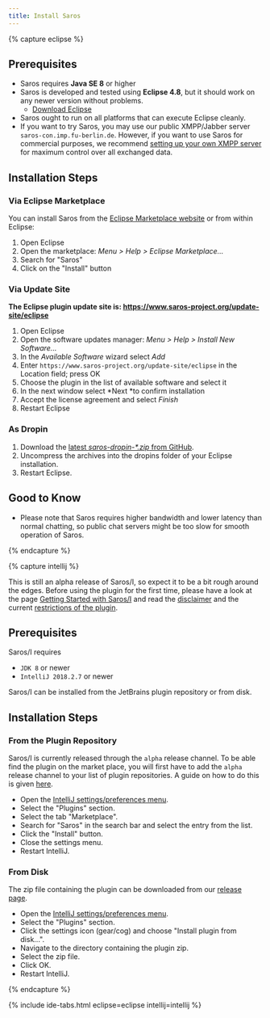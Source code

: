 ```yaml
---
title: Install Saros
---
```


{% capture eclipse %}

## Prerequisites

*   Saros requires **Java SE 8** or higher
*   Saros is developed and tested using **Eclipse 4.8**, but it
    should work on any newer version without problems.
    *   [Download Eclipse](http://www.eclipse.org/downloads/)
*   Saros ought to run on all platforms that can execute Eclipse
    cleanly. 
*   If you want to try Saros, you may use our public XMPP/Jabber server
    `saros-con.imp.fu-berlin.de`. However, if you want to use Saros for
    commercial purposes, we recommend
    [setting up your own XMPP server](setup-xmpp.md) for maximum
    control over all exchanged data.

## Installation Steps

### Via Eclipse Marketplace

You can install Saros from the [Eclipse Marketplace
website](http://marketplace.eclipse.org/content/saros-distributed-collaborative-editing-and-pair-programming-0)
or from within Eclipse:

1.  Open Eclipse
2.  Open the marketplace: *Menu &gt; Help &gt; Eclipse Marketplace...*
3.  Search for "Saros"
4.  Click on the "Install" button

### Via Update Site

**The Eclipse plugin update site is:
<https://www.saros-project.org/update-site/eclipse>**

1.  Open Eclipse
2.  Open the software updates manager: *Menu &gt; Help &gt; Install New Software...*
3.  In the *Available Software* wizard select *Add*
4.  Enter `https://www.saros-project.org/update-site/eclipse` in the Location field; press OK
5.  Choose the plugin in the list of available software and select it
6.  In the next window select *Next *to confirm installation
7.  Accept the license agreement and select *Finish*
8.  Restart Eclipse

### As Dropin

1.  Download the [latest *saros-dropin-\*.zip*
    from GitHub](https://github.com/saros-project/saros/releases).
2.  Uncompress the archives into the dropins folder of your
    Eclipse installation.
3.  Restart Eclipse.

## Good to Know

*   Please note that Saros requires higher bandwidth and lower latency
    than normal chatting, so public chat servers might be too slow for
    smooth operation of Saros.

{% endcapture %}


{% capture intellij %}

This is still an alpha release of Saros/I, so expect it to be a bit rough around the edges. Before using the plugin for the first time, please have a look at the page [Getting Started with Saros/I](getting-started.html?tab=intellij) and read the [disclaimer](getting-started.html?tab=intellij#disclaimer) and the current [restrictions of the plugin](getting-started.html?tab=intellij#restrictions).

## Prerequisites

Saros/I requires
 - `JDK 8` or newer
 - `IntelliJ 2018.2.7` or newer

Saros/I can be installed from the JetBrains plugin repository or from disk.

## Installation Steps

### From the Plugin Repository

Saros/I is currently released through the `alpha` release channel. To be able find the plugin on the market place, you will first have to add the `alpha` release channel to your list of plugin repositories. A guide on how to do this is given [here](https://plugins.jetbrains.com/docs/marketplace/custom-release-channels.html#CustomReleaseChannels-ConfiguringaCustomChannelinIntelliJPlatformBasedIDEs).

- Open the [IntelliJ settings/preferences menu](https://www.jetbrains.com/help/idea/settings-preferences-dialog.html).
- Select the "Plugins" section.
- Select the tab "Marketplace".
- Search for "Saros" in the search bar and select the entry from the list.
- Click the "Install" button.
- Close the settings menu.
- Restart IntelliJ.


### From Disk
The zip file containing the plugin can be downloaded from our [release page](https://github.com/saros-project/saros/releases).


- Open the [IntelliJ settings/preferences menu](https://www.jetbrains.com/help/idea/settings-preferences-dialog.html).
- Select the "Plugins" section.
- Click the settings icon (gear/cog) and choose "Install plugin from disk...".
- Navigate to the directory containing the plugin zip.
- Select the zip file.
- Click OK.
- Restart IntelliJ.

{% endcapture %}

{% include ide-tabs.html eclipse=eclipse intellij=intellij %}
